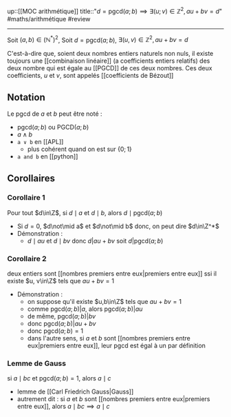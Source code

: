 up::[[MOC arithmétique]]
title::"$d = \mathrm{pgcd}(a;b) \implies \exists (u;v)\in \mathbb{Z}^{2}, au+bv=d$"
#maths/arithmétique #review 

----
Soit $(a, b)\in(\mathbb N^*)^2$,
Soit $d = \mathrm{pgcd}(a; b)$,
$\exists(u, v)\in\mathbb Z^2, au+bv = d$

C'est-à-dire que, soient deux nombres entiers naturels non nuls, il existe toujours une [[combinaison linéaire]] (a coefficients entiers relatifs) des deux nombre qui est égale au [[PGCD]] de ces deux nombres.
Ces deux coefficients, $u$ et $v$, sont appelés [[coefficients de Bézout]]

## Notation
Le $\mathrm{pgcd}$ de $a$ et $b$ peut être noté :
 - $\mathrm{pgcd}(a;b)$ ou $\text{PGCD}(a;b)$
 - $a\wedge b$
 - `a ∨ b` en [[APL]]
     - plus cohérent quand on est sur $\{0; 1\}$
 - `a and b` en [[python]]


## Corollaires

### Corollaire 1
Pour tout $d\in\Z$, si $d\mid a$ et $d\mid b$, alors $d\mid \text{pgcd}(a; b)$
 - Si $d=0$, $d\not\mid a$ et $d\not\mid b$ donc, on peut dire $d\in\Z^*$
 - Démonstration : 
     - $d\mid au$ et $d\mid bv$ donc $d|au+bv$ soit $d|\text{pgcd}(a;b)$

### Corollaire 2
deux entiers sont [[nombres premiers entre eux|premiers entre eux]] ssi il existe $u, v\in\Z$ tels que $au + bv = 1$
 - Démonstration :
     - on suppose qu'il existe $u,b\in\Z$ tels que $au+bv=1$
     - comme $\text{pgcd}(a;b)|a$, alors $\text{pgcd}(a;b)|au$
     - de même, $\text{pgcd}(a;b)|bv$
     - donc $\text{pgcd}(a;b)|au + bv$ 
     - donc $\text{pgcd}(a;b) = 1$
     - dans l'autre sens, si $a$ et $b$ sont [[nombres premiers entre eux|premiers entre eux]], leur $\text{pgcd}$ est égal à un par définition

### Lemme de Gauss
si $a\mid bc$ et $\text{pgcd}(a;b) = 1$, alors $a\mid c$
 - lemme de [[Carl Friedrich Gauss|Gauss]]
 - autrement dit : si $a$ et $b$ sont [[nombres premiers entre eux|premiers entre eux]], alors $a\mid bc \implies a\mid c$



